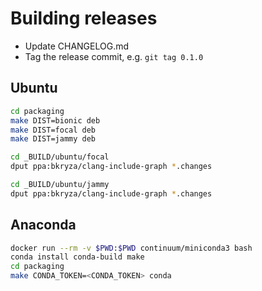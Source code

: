 # Building releases

* Update CHANGELOG.md
* Tag the release commit, e.g. ```git tag 0.1.0```

## Ubuntu

```bash
cd packaging
make DIST=bionic deb
make DIST=focal deb
make DIST=jammy deb

cd _BUILD/ubuntu/focal
dput ppa:bkryza/clang-include-graph *.changes

cd _BUILD/ubuntu/jammy
dput ppa:bkryza/clang-include-graph *.changes

```

## Anaconda

```bash
docker run --rm -v $PWD:$PWD continuum/miniconda3 bash
conda install conda-build make
cd packaging
make CONDA_TOKEN=<CONDA_TOKEN> conda
```